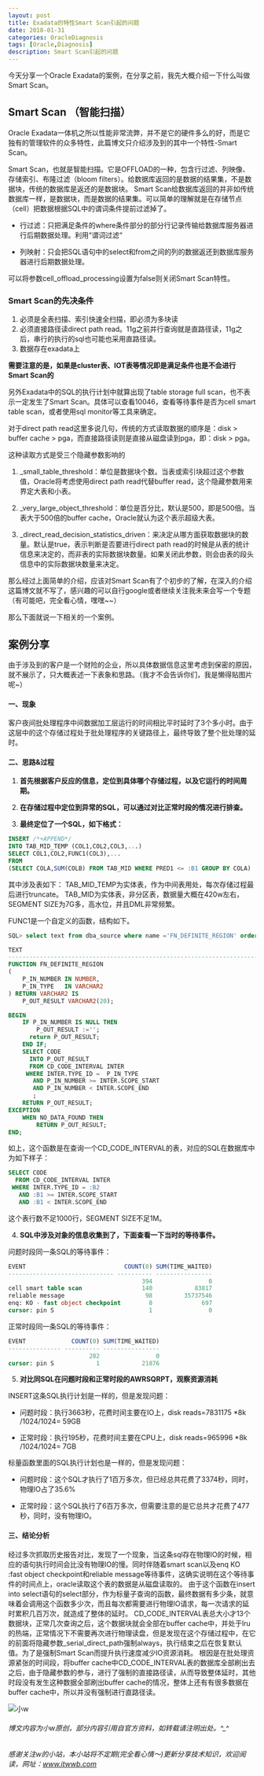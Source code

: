 ```yaml
---
layout: post
title: Exadata的特性Smart Scan引起的问题
date: 2018-01-31
categories: OracleDiagnosis
tags: [Oracle,Diagnosis]
description: Smart Scan引起的问题
---
```


今天分享一个Oracle Exadata的案例，在分享之前，我先大概介绍一下什么叫做Smart Scan。

## Smart Scan （智能扫描）

Oracle Exadata一体机之所以性能非常流弊，并不是它的硬件多么的好，而是它独有的管理软件的众多特性，此篇博文只介绍涉及到的其中一个特性\-Smart Scan。

Smart Scan，也就是智能扫描。它是OFFLOAD的一种，包含行过滤、列映像、存储索引、布隆过滤（bloom filters）。给数据库返回的是数据的结果集，不是数据块，传统的数据库是返还的是数据块。
Smart Scan给数据库返回的并非如传统数据库一样，是数据块，而是数据的结果集。可以简单的理解就是在存储节点（cell）把数据根据SQL中的谓词条件提前过滤掉了。

- 行过滤：只把满足条件的where条件部分的部分行记录传输给数据库服务器进行后期数据处理。利用“谓词过滤“

- 列映射：只会把SQL语句中的select和from之间的列的数据返还到数据库服务器进行后期数据处理。

可以将参数cell_offload_processing设置为false则关闭Smart Scan特性。

### Smart Scan的先决条件

1. 必须是全表扫描、索引快速全扫描，即必须为多块读
2. 必须直接路径读direct path read。11g之前并行查询就是直路径读，11g之后，串行的执行的sql也可能也采用直路径读。
3. 数据存在exadata上

**需要注意的是，如果是cluster表、IOT表等情况即是满足条件也是不会进行Smart Scan的**

另外Exadata中的SQL的执行计划中就算出现了table storage full scan，也不表示一定发生了Smart Scan。具体可以查看10046，查看等待事件是否为cell smart table scan，或者使用sql monitor等工具来确定。

对于direct path read这里多说几句，传统的方式读取数据的顺序是：disk \> buffer cache \> pga，而直接路径读则是直接从磁盘读到pga，即：disk \> pga。
 
这种读取方式是受三个隐藏参数影响的

1. \_small\_table\_threshold：单位是数据块个数。当表或索引块超过这个参数值，Oracle将考虑使用direct path read代替buffer read，这个隐藏参数用来界定大表和小表。

2. \_very\_large\_object\_threshold：单位是百分比，默认是500，即是500倍。当表大于500倍的buffer cache，Oracle就认为这个表示超级大表。

3. \_direct\_read\_decision\_statistics\_driven：来决定从哪方面获取数据块的数量。默认是true，表示判断是否要进行direct path read的时候是从表的统计信息来决定的，而非表的实际数据块数量。如果关闭此参数，则会由表的段头信息中的实际数据块数量来决定。


那么经过上面简单的介绍，应该对Smart Scan有了个初步的了解，在深入的介绍这篇博文就不写了，感兴趣的可以自行google或者继续关注我未来会写一个专题（有可能吧，完全看心情，嘿嘿~~）


那么下面就说一下相关的一个案例。

## 案例分享

由于涉及到的客户是一个财险的企业，所以具体数据信息这里考虑到保密的原因，就不展示了，只大概表述一下表象和思路。（我才不会告诉你们，我是懒得贴图片呢~）

#### 一、现象

客户夜间批处理程序中间数据加工层运行的时间相比平时延时了3个多小时。由于这层中的这个存储过程处于批处理程序的关键路径上，最终导致了整个批处理的延时。


#### 二、思路&过程

1. **首先根据客户反应的信息，定位到具体哪个存储过程，以及它运行的时间周期。**

2. **在存储过程中定位到异常的SQL，可以通过对比正常时段的情况进行排查。**

3. **最终定位了一个SQL，如下格式：**

```sql
INSERT /*+APPEND*/
INTO TAB_MID_TEMP (COL1,COL2,COL3,...)
SELECT COL1,COL2,FUNC1(COL3),...
FROM
(SELECT COLA,SUM(COLB) FROM TAB_MID WHERE PRED1 <= :B1 GROUP BY COLA)
```

其中涉及表如下：
TAB_MID_TEMP为实体表，作为中间表用处，每次存储过程最后进行truncate。
TAB_MID为实体表，非分区表，数据量大概在420w左右，SEGMENT SIZE为7G多，高水位，并且DML非常频繁。

FUNC1是一个自定义的函数，结构如下。

```sql
SQL> select text from dba_source where name ='FN_DEFINITE_REGION' order by line;

TEXT
------------------------------------------------------------------------------
FUNCTION FN_DEFINITE_REGION
(
    P_IN_NUMBER IN NUMBER, 
    P_IN_TYPE   IN VARCHAR2 
) RETURN VARCHAR2 IS
    P_OUT_RESULT VARCHAR2(20);

BEGIN
    IF P_IN_NUMBER IS NULL THEN
        P_OUT_RESULT :='';
      return P_OUT_RESULT;
    END IF;
    SELECT CODE
      INTO P_OUT_RESULT
      FROM CD_CODE_INTERVAL INTER
     WHERE INTER.TYPE_ID =  P_IN_TYPE
       AND P_IN_NUMBER >= INTER.SCOPE_START
       AND P_IN_NUMBER < INTER.SCOPE_END
       ;
    RETURN P_OUT_RESULT;
EXCEPTION
    WHEN NO_DATA_FOUND THEN
        RETURN P_OUT_RESULT;
END;
```


如上，这个函数是在查询一个CD_CODE_INTERVAL的表，对应的SQL在数据库中为如下样子：

```sql
SELECT CODE 
  FROM CD_CODE_INTERVAL INTER 
 WHERE INTER.TYPE_ID = :B2 
   AND :B1 >= INTER.SCOPE_START 
   AND :B1 < INTER.SCOPE_END
```

这个表行数不足1000行，SEGMENT SIZE不足1M。


4. **SQL中涉及对象的信息收集到了，下面查看一下当时的等待事件。**

问题时段同一条SQL的等待事件：

```sql
EVENT                            COUNT(0) SUM(TIME_WAITED)
------------------------------ ---------- ----------------
                                      394                0
cell smart table scan                 140            83817
reliable message                       98         35737546
enq: KO - fast object checkpoint        8              697
cursor: pin S                           1                0

```

正常时段同一条SQL的等待事件：

```sql
EVENT             COUNT(0) SUM(TIME_WAITED)
--------------- ---------- ----------------
                       282                0
cursor: pin S            1            21876
```

5. **对比同SQL在问题时段和正常时段的AWRSQRPT，观察资源消耗**

INSERT这条SQL执行计划是一样的，但是发现问题：

- 问题时段：执行3663秒，花费时间主要在IO上，disk reads=7831175 *8k /1024/1024= 59GB

- 正常时段：执行195秒，花费时间主要在CPU上，disk reads=965996 *8k /1024/1024= 7GB

标量函数里面的SQL执行计划也是一样的，但是发现问题：

- 问题时段：这个SQL才执行了1百万多次，但已经总共花费了3374秒，同时，物理IO占了35.6%

- 正常时段：这个SQL执行了6百万多次，但需要注意的是它总共才花费了477秒，同时，没有物理IO。


#### 三、结论分析

经过多次抓取历史报告对比，发现了一个现象，当这条sql存在物理IO的时候，相应的语句执行时间会比没有物理IO的慢。同时伴随着smart scan以及enq KO :fast object checkpoint和reliable message等待事件，这确实说明在这个等待事件的时间点上，oracle读取这个表的数据是从磁盘读取的。
由于这个函数在insert into select语句的select部分，作为标量子查询的函数，最终数据有多少条，就意味着会调用这个函数多少次，而且每次都需要进行物理IO请求，每一次请求的延时累积几百万次，就造成了整体的延时。
CD_CODE_INTERVAL表总大小才13个数据块，正常几次查询之后，这个数据块就会全部在buffer cache中，并处于lru的热端，正常情况下不需要再次进行物理读盘，但是发现在这个存储过程中，在它的前面将隐藏参数_serial_direct_path强制always，执行结束之后在恢复默认值。为了是强制Smart Scan而提升执行速度减少IO资源消耗。
根因是在批处理资源紧张的时间段，将buffer cache中CD_CODE_INTERVAL表的数据库全部刷出去之后，由于隐藏参数的参与，进行了强制的直接路径读，从而导致整体延时，其他时段没有发生这种数据全部刷出buffer cache的情况，整体上还有有很多数据在buffer cache中，所以并没有强制进行直路径读。








![小w](https://wx2.sinaimg.cn/mw1024/891ecf4fly1fr361nvrcnj207w07sad7.jpg)

###### 博文内容为小w原创，部分内容引用自官方资料，如转载请注明出处。^_^

###### 感谢关注w的小站，本小站将不定期(完全看心情～)更新分享技术知识，欢迎阅读，网址：www.itwwb.com




